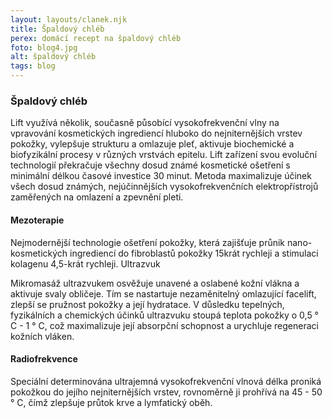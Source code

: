 ```yaml
---
layout: layouts/clanek.njk
title: Špaldový chléb
perex: domácí recept na špaldový chléb
foto: blog4.jpg
alt: špaldový chléb
tags: blog
---
```


### Špaldový chléb

Lift využívá několik, současně působící vysokofrekvenční vlny na vpravování kosmetických ingrediencí hluboko do nejniternějších vrstev pokožky, vylepšuje strukturu a omlazuje pleť, aktivuje biochemické a biofyzikální procesy v různých vrstvách epitelu. Lift zařízení svou evoluční technologií překračuje všechny dosud známé kosmetické ošetření s minimální délkou časové investice 30 minut. Metoda maximalizuje účinek všech dosud známých, nejúčinnějších vysokofrekvenčních elektropřístrojů zaměřených na omlazení a zpevnění pleti.

#### Mezoterapie

Nejmodernější technologie ošetření pokožky, která zajišťuje průnik nano-kosmetických ingrediencí do fibroblastů pokožky 15krát rychleji a stimulaci kolagenu 4,5-krát rychleji.
Ultrazvuk

Mikromasáž ultrazvukem osvěžuje unavené a oslabené kožní vlákna a aktivuje svaly obličeje. Tím se nastartuje nezaměnitelný omlazující facelift, zlepší se pružnost pokožky a její hydratace. V důsledku tepelných, fyzikálních a chemických účinků ultrazvuku stoupá teplota pokožky o 0,5 ° C - 1 ° C, což maximalizuje její absorpční schopnost a urychluje regeneraci kožních vláken.

#### Radiofrekvence

Speciální determinována ultrajemná vysokofrekvenční vlnová délka proniká pokožkou do jejího nejniternějších vrstev, rovnoměrně ji prohřívá na 45 - 50 ° C, čímž zlepšuje průtok krve a lymfatický oběh.
